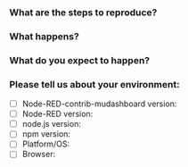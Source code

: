 <!--
## Before you hit that Submit button....

This issue tracker is for problems with the node-red-contrib-mudashboard only.
  - issues with things that work in node-red-dashboard but not node-red-contrib-mudashboard
  - issues with the event that is emitted only to the dashboard from which it originated

If your issue is node-red-dashboard related and not node-red-contrib-mudashboard:

Please use the Dashboard category in the [Node-RED Forum](https://discourse.nodered.org) or [slack team](https://nodered.org/slack).

You could also consider asking a question on [Stack Overflow](https://stackoverflow.com/questions/tagged/node-red) and tag it `node-red`.

That way the whole Node-RED user community can help, rather than rely on the core development team.

## So you have a real issue to raise...

To help us understand the issue, please fill-in as much of the following information as you can:
-->

### What are the steps to reproduce?

### What happens?

### What do you expect to happen?

### Please tell us about your environment:

- [ ] Node-RED-contrib-mudashboard version:
- [ ] Node-RED version:
- [ ] node.js version:
- [ ] npm version:
- [ ] Platform/OS:
- [ ] Browser:
